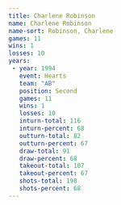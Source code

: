 ```yaml
---
title: Charlene Robinson
name: Charlene Robinson
name-sort: Robinson, Charlene
games: 11
wins: 1
losses: 10
years:
 - year: 1994
   event: Hearts
   team: "AB"
   position: Second
   games: 11
   wins: 1
   losses: 10
   inturn-total: 116
   inturn-percent: 68
   outturn-total: 82
   outturn-percent: 67
   draw-total: 91
   draw-percent: 68
   takeout-total: 107
   takeout-percent: 67
   shots-total: 198
   shots-percent: 68
---
```

